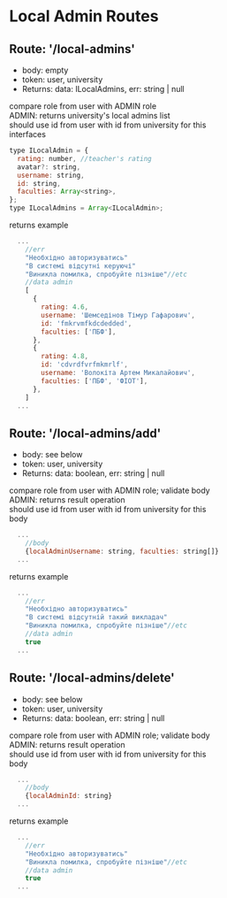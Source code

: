 <h1>Local Admin Routes</h1>

## <h2>Route: '/local-admins'</h2>

- body: empty
- token: user, university
- Returns: data: ILocalAdmins, err: string | null

<div>compare role from user with ADMIN role<br/>
ADMIN: returns university's local admins list<br/>
should use id from user with id from university for this<br/></div>
<span>interfaces</span>

```javascript
type ILocalAdmin = {
  rating: number, //teacher's rating
  avatar?: string,
  username: string,
  id: string,
  faculties: Array<string>,
};
type ILocalAdmins = Array<ILocalAdmin>;
```

<span>returns example</span>

```javascript
  ...
    //err
    "Необхідно авторизуватись"
    "В системі відсутні керуючі"
    "Виникла помилка, спробуйте пізніше"//etc
    //data admin
    [
      {
        rating: 4.6,
        username: 'Шемседінов Тімур Гафарович',
        id: 'fmkrvmfkdcdedded',
        faculties: ['ПБФ'],
      },
      {
        rating: 4.8,
        id: 'cdvrdfvrfmkmrlf',
        username: 'Волокіта Артем Микалайович',
        faculties: ['ПБФ', 'ФІОТ'],
      },
    ]
  ...
```

## <h2>Route: '/local-admins/add'</h2>

- body: see below
- token: user, university
- Returns: data: boolean, err: string | null

<div>compare role from user with ADMIN role; validate body<br/>
ADMIN: returns result operation<br/>
should use id from user with id from university for this<br/></div>
<span>body</span>

```javascript
  ...
    //body
    {localAdminUsername: string, faculties: string[]}
  ...
```

<span>returns example</span>

```javascript
  ...
    //err
    "Необхідно авторизуватись"
    "В системі відсутній такий викладач"
    "Виникла помилка, спробуйте пізніше"//etc
    //data admin
    true
  ...
```

## <h2>Route: '/local-admins/delete'</h2>

- body: see below
- token: user, university
- Returns: data: boolean, err: string | null

<div>compare role from user with ADMIN role; validate body<br/>
ADMIN: returns result operation<br/>
should use id from user with id from university for this<br/></div>
<span>body</span>

```javascript
  ...
    //body
    {localAdminId: string}
  ...
```

<span>returns example</span>

```javascript
  ...
    //err
    "Необхідно авторизуватись"
    "Виникла помилка, спробуйте пізніше"//etc
    //data admin
    true
  ...
```
